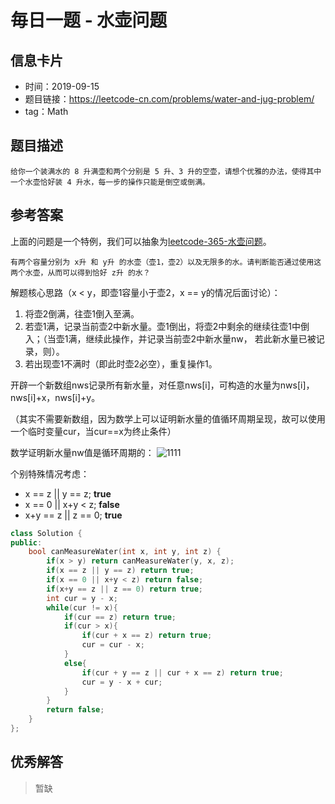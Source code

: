 # 毎日一题 -  水壶问题

## 信息卡片

* 时间：2019-09-15
* 题目链接：https://leetcode-cn.com/problems/water-and-jug-problem/
* tag：Math  
## 题目描述
```
给你一个装满水的 8 升满壶和两个分别是 5 升、3 升的空壶，请想个优雅的办法，使得其中一个水壶恰好装 4 升水，每一步的操作只能是倒空或倒满。
```

## 参考答案
上面的问题是一个特例，我们可以抽象为[leetcode-365-水壶问题](https://leetcode-cn.com/problems/water-and-jug-problem/)。
```
有两个容量分别为 x升 和 y升 的水壶（壶1，壶2）以及无限多的水。请判断能否通过使用这两个水壶，从而可以得到恰好 z升 的水？
```

解题核心思路（x < y，即壶1容量小于壶2，x == y的情况后面讨论）：

1. 将壶2倒满，往壶1倒入至满。
2. 若壶1满，记录当前壶2中新水量。壶1倒出，将壶2中剩余的继续往壶1中倒入；（当壶1满，继续此操作，并记录当前壶2中新水量nw， 若此新水量已被记录，则）。
3. 若出现壶1不满时（即此时壶2必空），重复操作1。

开辟一个新数组nws记录所有新水量，对任意nws[i]，可构造的水量为nws[i]，nws[i]+x，nws[i]+y。

（其实不需要新数组，因为数学上可以证明新水量的值循环周期呈现，故可以使用一个临时变量cur，当cur==x为终止条件）

数学证明新水量nw值是循环周期的：
![1111](<https://raw.githubusercontent.com/lvguofeng1303/markdownimage/master/daily/%E6%B0%B4%E5%A3%B6%E9%97%AE%E9%A2%98/math%20prove.jpg>)

个别特殊情况考虑：

- x == z || y == z;  **true**
- x == 0 || x+y < z;  **false**
- x+y == z || z == 0;  **true**

```c++
class Solution {
public:
    bool canMeasureWater(int x, int y, int z) {
        if(x > y) return canMeasureWater(y, x, z); 
        if(x == z || y == z) return true;
        if(x == 0 || x+y < z) return false;
        if(x+y == z || z == 0) return true;
        int cur = y - x;
        while(cur != x){
            if(cur == z) return true;
            if(cur > x){
                if(cur + x == z) return true;
                cur = cur - x;
            }
            else{
                if(cur + y == z || cur + x == z) return true;
                cur = y - x + cur;
            }
        }
        return false;
    }
};
```
## 优秀解答

>暂缺
